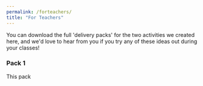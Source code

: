 ```yaml
---
permalink: /forteachers/
title: "For Teachers"
---
```


You can download the full 'delivery packs' for the two activities we created here, and we'd love to hear from you if you try any of these ideas out during your classes!

### Pack 1
This pack
